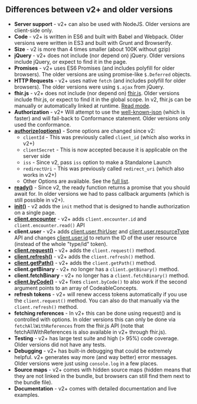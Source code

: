 ## Differences between v2+ and older versions

- **Server support** - v2+ can also be used with NodeJS. Older versions are client-side only.
- **Code** - v2+ is written in ES6 and built with Babel and Webpack. Older versions were written in ES3 and built with Grunt and Browserify.
- **Size** - v2 is more than 4 times smaller (about 100K without gzip)
- **jQuery** - v2+ does not include (nor depend on) jQuery. Older versions include jQuery, or expect to find it in the page.
- **Promises** - v2+ uses ES6 Promises (and includes polyfill for older browsers). The older versions are using promise-like `$.Deferred` objects.
- **HTTP Requests** - v2+ uses native `fetch` (and includes polyfill for older browsers). The older versions were using `$.ajax` from jQuery.
- **fhir.js** - v2+ does not include (nor depend on) [fhir.js](https://github.com/FHIR/fhir.js). Older versions include fhir.js, or expect to find it in the global scope. In v2, fhir.js can be manually or automatically linked at runtime. [Read mode](./#fhirjs-integration).
- **Authorization** - v2+ Will attempt to use the [well-known-json](http://hl7.org/fhir/smart-app-launch/conformance/index.html#using-well-known) (which is faster) and will fail-back to Conformance statement. Older versions only used the conformance.
- **[authorize(options)](api#authorizeoptions-promisenever)** - Some options are changed since v2:
    - `clientId` - This was previously called `client_id` (which also works in v2+)
    - `clientSecret` - This is now accepted because it is applicable on the server side
    - `iss` - Since v2, pass `iss` option to make a Standalone Launch
    - `redirectUri` - This was previously called `redirect_uri` (which also works in v2+)
    - Other Options are available. See the [full list](api#authorizeoptions-promisenever).
- **[ready()](api#readyonsuccess--onerror-promiseclient)** - Since v2, the ready function returns a promise that you should await for. In older versions we had to pass callback arguments (which is still possible in v2+).
- **[init()](api#initoptions-promiseclient)** - v2 adds the `init` method that is designed to handle authorization on a single page.
- **[client.encounter](client#clientencounterid-stringnull)** - v2+ adds `client.encounter.id` and `client.encounter.read()` API
- **client.user** - v2+ adds [client.user.fhirUser](client#clientuserfhiruser-string) and [client.user.resourceType](client#clientuserresourcetype-string) API and changes [client.user.id](client#clientuserid-string) to return the ID of the user resource (instead of the whole "type/id" token).
- **[client.request()](client#clientrequestrequestoptions-fhiroptions-promiseobject)** - v2+ adds the `client.request()` method.
- **[client.refresh()](client#clientrefresh-promiseobject)** - v2+ adds the `client.refresh()` method. 
- **[client.getPath()](client#clientgetpathobject-path-any)** - v2+ adds the `client.getPath()` method. 
- **client.getBinary** - v2+ no longer has a `client.getBinary()` method. 
- **client.fetchBinary** - v2+ no longer has a `client.fetchBinary()` method. 
- **[client.byCode()](client#clientbycodeobservations-property-object)** - v2+ fixes `client.byCode()` to also work if the second argument points to an array of CodeableConcepts.
- **refresh tokens** - v2+ will renew access tokens automatically if you use the  `client.request()` method. You can also do that manually via the `client.refresh()` method.
- **fetching references** - In v2+ this can be done using request() and is controlled with options. In older versions this can only be done via `fetchAllWithReferences` from the fhir.js API (note that fetchAllWithReferences is also available in v2+ through fhir.js).
- **Testing** - v2+ has large test suite and high (> 95%) code coverage. Older versions did not have any tests.
- **Debugging** - v2+ has built-in debugging that could be extremely helpful. v2+ generates way more (and way better) error messages. Older versions were just using `console.log` in a few places.
- **Source maps** - v2+ comes with hidden source maps (hidden means that they are not linked in the bundle, but browsers can still find them next to the bundle file).
- **Documentation** - v2+ comes with detailed documentation and live examples.
<!-- - **Configurable browser support** - By default v2 supports IE 10+. However, those who want to use it in closed environments including a better browser can just change the configuration in [.babelrc](https://github.com/smart-on-fhir/client-js/blob/master/.babelrc#L9) and rebuild. This can result in skipping some polyfills and  reducing the bundle size. -->
